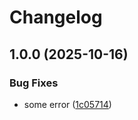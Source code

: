 # Changelog

## 1.0.0 (2025-10-16)


### Bug Fixes

* some error ([1c05714](https://github.com/miguelaht/golang-grpc-rest-microservice/commit/1c057142d08c67e3aaa35478ebe4e276809ea19a))
